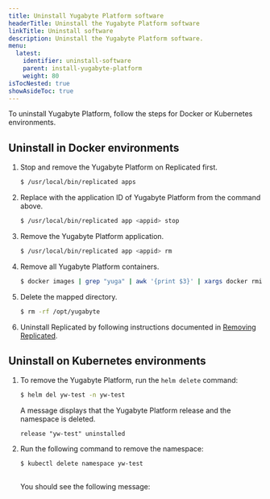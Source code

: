 ```yaml
---
title: Uninstall Yugabyte Platform software
headerTitle: Uninstall the Yugabyte Platform software
linkTitle: Uninstall software
description: Uninstall the Yugabyte Platform software.
menu:
  latest:
    identifier: uninstall-software
    parent: install-yugabyte-platform
    weight: 80
isTocNested: true
showAsideToc: true
---
```


To uninstall Yugabyte Platform, follow the steps for Docker or Kubernetes environments.

## Uninstall in Docker environments

1. Stop and remove the Yugabyte Platform on Replicated first.

    ```sh
    $ /usr/local/bin/replicated apps
    ```

2. Replace <appid> with the application ID of Yugabyte Platform from the command above.

    ```sh
    $ /usr/local/bin/replicated app <appid> stop
    ```

3. Remove the Yugabyte Platform application.

    ```sh
    $ /usr/local/bin/replicated app <appid> rm
    ```

4. Remove all Yugabyte Platform containers.

    ```sh
    $ docker images | grep "yuga" | awk '{print $3}' | xargs docker rmi -f
    ```

5. Delete the mapped directory.

    ```sh
    $ rm -rf /opt/yugabyte
    ```

6. Uninstall Replicated by following instructions documented in [Removing Replicated](https://help.replicated.com/docs/native/customer-installations/installing-via-script/#removing-replicated).

## Uninstall on Kubernetes environments

1. To remove the Yugabyte Platform, run the `helm delete` command:

    ```sh
    $ helm del yw-test -n yw-test
    ```

    A message displays that the Yugabyte Platform release and the namespace is deleted.

    ```
    release "yw-test" uninstalled
    ```

2. Run the following command to remove the namespace:

    ```sh
    $ kubectl delete namespace yw-test
  
    ```

    You should see the following message:

    ```namespace "yw-test" deleted
    ```
